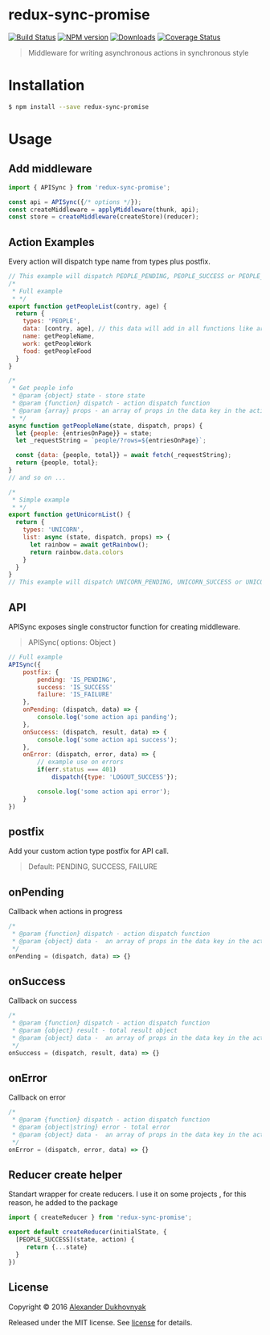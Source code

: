 # redux-sync-promise

[![Build Status](https://travis-ci.org/shanhaichik/redux-sync-promise.svg?branch=master)](https://travis-ci.org/shanhaichik/redux-sync-promise)
[![NPM version](http://img.shields.io/npm/v/redux-sync-promise.svg)](https://npmjs.org/package/redux-sync-promise) [![Downloads](http://img.shields.io/npm/dm/redux-sync-promise.svg)](https://npmjs.org/package/redux-sync-promise)
[![Coverage Status](https://coveralls.io/repos/github/shanhaichik/redux-sync-promise/badge.svg?branch=master)](https://coveralls.io/github/shanhaichik/redux-sync-promise?branch=master)

> Middleware for writing asynchronous actions in synchronous style

# Installation

```sh
$ npm install --save redux-sync-promise
```

# Usage
## Add middleware
```javascript
import { APISync } from 'redux-sync-promise';

const api = APISync({/* options */});
const createMiddleware = applyMiddleware(thunk, api);
const store = createMiddleware(createStore)(reducer);
```
## Action Examples
Every action will dispatch type name from types plus postfix.
```javascript
// This example will dispatch PEOPLE_PENDING, PEOPLE_SUCCESS or PEOPLE_FAILURE
/*
 * Full example
 * */
export function getPeopleList(contry, age) {
  return {
    types: 'PEOPLE',
    data: [contry, age], // this data will add in all functions like arguments
    name: getPeopleName,
    work: getPeopleWork
    food: getPeopleFood
  }
}

/*
 * Get people info
 * @param {object} state - store state
 * @param {function} dispatch - action dispatch function
 * @param {array} props - an array of props in the data key in the action
 * */
async function getPeopleName(state, dispatch, props) {
  let {people: {entriesOnPage}} = state;
  let _requestString = `people/?rows=${entriesOnPage}`;

  const {data: {people, total}} = await fetch(_requestString);
  return {people, total};
}
// and so on ...

/*
 * Simple example
 * */
export function getUnicornList() {
  return {
    types: 'UNICORN',
    list: async (state, dispatch, props) => {
      let rainbow = await getRainbow();
      return rainbow.data.colors
    }
  }
}
// This example will dispatch UNICORN_PENDING, UNICORN_SUCCESS or UNICORN_FAILURE
```


## API
APISync exposes single constructor function for creating middleware.
> APISync( options: Object )

```javascript
// Full example
APISync({
	postfix: {
		pending: 'IS_PENDING',
		success: 'IS_SUCCESS'
		failure: 'IS_FAILURE'
	},
	onPending: (dispatch, data) => {
		console.log('some action api panding');
	},
	onSuccess: (dispatch, result, data) => {
		console.log('some action api success');
	},
	onError: (dispatch, error, data) => {
		// example use on errors
		if(err.status === 401)
	        dispatch({type: 'LOGOUT_SUCCESS'});

		console.log('some action api error');
	}
})
```
## postfix
Add your custom action type postfix for API call.
> Default: PENDING, SUCCESS, FAILURE

## onPending
Callback when actions in progress
```javascript
/*
 * @param {function} dispatch - action dispatch function
 * @param {object} data -  an array of props in the data key in the action
 */
onPending = (dispatch, data) => {}
```

## onSuccess
Callback on success
```javascript
/*
 * @param {function} dispatch - action dispatch function
 * @param {object} result - total result object
 * @param {object} data -  an array of props in the data key in the action
 */
onSuccess = (dispatch, result, data) => {}
```

## onError 
Callback on error
```javascript
/*
 * @param {function} dispatch - action dispatch function
 * @param {object|string} error - total error 
 * @param {object} data -  an array of props in the data key in the action
 */
onError = (dispatch, error, data) => {}
```

## Reducer create helper
Standart wrapper for create reducers.
I use it on some projects , for this reason, he added to the package

```javascript
import { createReducer } from 'redux-sync-promise';

export default createReducer(initialState, {
  [PEOPLE_SUCCESS](state, action) {
     return {...state}
  }
})
```


## License

Copyright © 2016 [Alexander Dukhovnyak](https://github.com/shanhaichik)

Released under the MIT license. See [license](license) for details.
